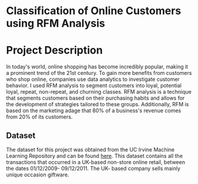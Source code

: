# Classification of Online Customers using RFM Analysis
# Project Description

In today's world, online shopping has become incredibly popular, making it a prominent trend of the 21st century. To gain more benefits from customers who shop online, companies use data analytics to investigate customer behavior. I used RFM analysis to segment customers into loyal, potential loyal, repeat, non-repeat, and churning classes. RFM analysis is a technique that segments customers based on their purchasing habits and allows for the development of strategies tailored to these groups. Additionally, RFM is based on the marketing adage that 80% of a business's revenue comes from 20% of its customers.

## Dataset

The dataset for this project was obtained from the UC Irvine Machine Learning Repository and can be found [here](https://archive-beta.ics.uci.edu/dataset/502/online+retail+ii). This dataset contains all the transactions that occurred in a UK-based non-store online retail, between the dates 01/12/2009- 09/12/2011. The UK- based company sells mainly unique occasion giftware.
